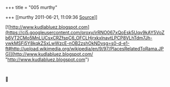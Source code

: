 +++
title = "005 murthy"

+++
[[murthy	2011-06-21, 11:09:36 [Source](https://groups.google.com/g/samskrita/c/rVDQ4j4TST8)]]





[![http://www.kudlabluez.blogspot.com](https://ci5.googleusercontent.com/proxy/irRNO067xQoEsk5Uqv9kAY5VoZb6VT2CMo5MnLUCsxCRZfspC6_OFCLHjrxkxlnavtLPCP8VLhTdm7Jh-vwkMSFi5Y8kqkZSxLwWzcE-nOB2zshOkNDvsg=s0-d-e1-ft#http://upload.wikimedia.org/wikipedia/en/9/97/PlacesRelatedToRama.JPG)](http://www.kudlabluez.blogspot.com/ "http://www.kudlabluez.blogspot.com")

[  
](http://www.kudlabluez.blogspot.com/ "http://www.kudlabluez.blogspot.com")





